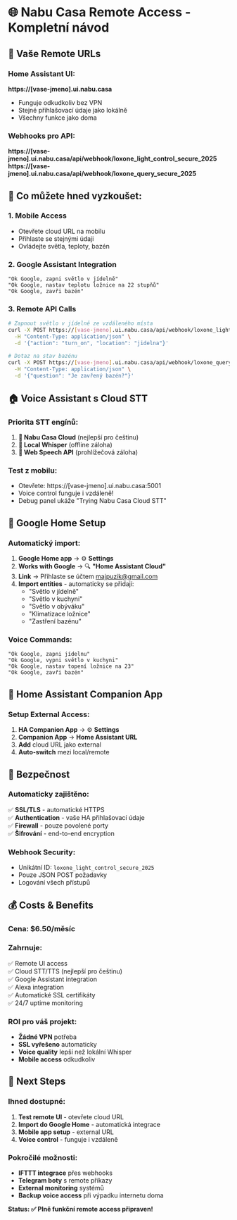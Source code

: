 # 🌐 Nabu Casa Remote Access - Kompletní návod

## 🔗 Vaše Remote URLs

### Home Assistant UI:
**https://[vase-jmeno].ui.nabu.casa**
- Funguje odkudkoliv bez VPN
- Stejné přihlašovací údaje jako lokálně
- Všechny funkce jako doma

### Webhooks pro API:
**https://[vase-jmeno].ui.nabu.casa/api/webhook/loxone_light_control_secure_2025**
**https://[vase-jmeno].ui.nabu.casa/api/webhook/loxone_query_secure_2025**

## 📱 Co můžete hned vyzkoušet:

### 1. Mobile Access
- Otevřete cloud URL na mobilu
- Přihlaste se stejnými údaji
- Ovládejte světla, teploty, bazén

### 2. Google Assistant Integration
```
"Ok Google, zapni světlo v jídelně"
"Ok Google, nastav teplotu ložnice na 22 stupňů"  
"Ok Google, zavři bazén"
```

### 3. Remote API Calls
```bash
# Zapnout světlo v jídelně ze vzdáleného místa
curl -X POST https://[vase-jmeno].ui.nabu.casa/api/webhook/loxone_light_control_secure_2025 \
  -H "Content-Type: application/json" \
  -d '{"action": "turn_on", "location": "jidelna"}'

# Dotaz na stav bazénu
curl -X POST https://[vase-jmeno].ui.nabu.casa/api/webhook/loxone_query_secure_2025 \
  -H "Content-Type: application/json" \
  -d '{"question": "Je zavřený bazén?"}'
```

## 🏠 Voice Assistant s Cloud STT

### Priorita STT engínů:
1. **🥇 Nabu Casa Cloud** (nejlepší pro češtinu)
2. **🥈 Local Whisper** (offline záloha)  
3. **🥉 Web Speech API** (prohlížečová záloha)

### Test z mobilu:
- Otevřete: https://[vase-jmeno].ui.nabu.casa:5001
- Voice control funguje i vzdáleně!
- Debug panel ukáže "Trying Nabu Casa Cloud STT"

## 🤖 Google Home Setup

### Automatický import:
1. **Google Home app** → ⚙️ **Settings**
2. **Works with Google** → 🔍 **"Home Assistant Cloud"**
3. **Link** → Přihlaste se účtem majpuzik@gmail.com
4. **Import entities** - automaticky se přidají:
   - "Světlo v jídelně"
   - "Světlo v kuchyni"
   - "Světlo v obýváku" 
   - "Klimatizace ložnice"
   - "Zastření bazénu"

### Voice Commands:
```
"Ok Google, zapni jídelnu"
"Ok Google, vypni světlo v kuchyni"
"Ok Google, nastav topení ložnice na 23"
"Ok Google, zavři bazén"
```

## 📲 Home Assistant Companion App

### Setup External Access:
1. **HA Companion App** → ⚙️ **Settings**
2. **Companion App** → **Home Assistant URL**
3. **Add** cloud URL jako external
4. **Auto-switch** mezi local/remote

## 🔐 Bezpečnost

### Automaticky zajištěno:
✅ **SSL/TLS** - automatické HTTPS  
✅ **Authentication** - vaše HA přihlašovací údaje  
✅ **Firewall** - pouze povolené porty  
✅ **Šifrování** - end-to-end encryption  

### Webhook Security:
- Unikátní ID: `loxone_light_control_secure_2025`
- Pouze JSON POST požadavky
- Logování všech přístupů

## 💰 Costs & Benefits

### Cena: $6.50/měsíc
### Zahrnuje:
✅ Remote UI access  
✅ Cloud STT/TTS (nejlepší pro češtinu)  
✅ Google Assistant integration  
✅ Alexa integration  
✅ Automatické SSL certifikáty  
✅ 24/7 uptime monitoring  

### ROI pro váš projekt:
- **Žádné VPN** potřeba
- **SSL vyřešeno** automaticky
- **Voice quality** lepší než lokální Whisper
- **Mobile access** odkudkoliv

## 🚀 Next Steps

### Ihned dostupné:
1. **Test remote UI** - otevřete cloud URL
2. **Import do Google Home** - automatická integrace
3. **Mobile app setup** - external URL
4. **Voice control** - funguje i vzdáleně

### Pokročilé možnosti:
- **IFTTT integrace** přes webhooks
- **Telegram boty** s remote příkazy  
- **External monitoring** systémů
- **Backup voice access** při výpadku internetu doma

**Status: ✅ Plně funkční remote access připraven!**